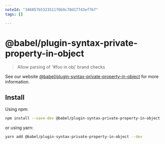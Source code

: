 ```yaml
---
noteId: "346057b5323511f0b9c70d17743ef7b7"
tags: []

---
```


# @babel/plugin-syntax-private-property-in-object

> Allow parsing of '#foo in obj' brand checks

See our website [@babel/plugin-syntax-private-property-in-object](https://babeljs.io/docs/en/babel-plugin-syntax-private-property-in-object) for more information.

## Install

Using npm:

```sh
npm install --save-dev @babel/plugin-syntax-private-property-in-object
```

or using yarn:

```sh
yarn add @babel/plugin-syntax-private-property-in-object --dev
```
